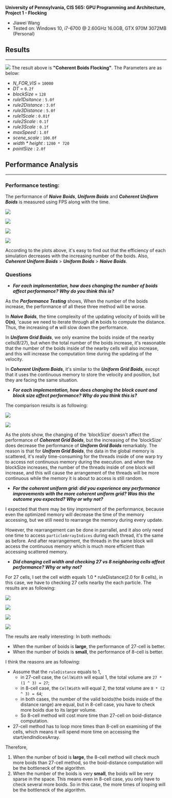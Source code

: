 **University of Pennsylvania, CIS 565: GPU Programming and Architecture,
Project 1 - Flocking**

* Jiawei Wang
* Tested on: Windows 10, i7-6700 @ 2.60GHz 16.0GB, GTX 970M 3072MB (Personal)

## Results
___

![](./results_images/result_corrected.gif)
The result above is **"Coherent Boids Flocking"**. The Parameters are as below:
* *N_FOR_VIS* = `10000`
* *DT* = `0.2f`
* *blockSize* = `128`
* *rule1Dsitance* : `5.0f`
* *rule2Distance* : `3.0f`
* *rule3Distance* : `5.0f`
* *rule1Scale* : `0.01f`
* *rule2Scale* : `0.1f`
* *rule3Scale* : `0.1f`
* *maxSpeed* : `1.0f`
* *scene_scale* : `100.0f`
* *width * height* : `1280 * 720`
* *pointSize* : `2.0f`

## Performance Analysis
___

### Performance testing:

The performance of ***Naive Boids***, ***Uniform Boids*** and ***Coherent Uniform Boids*** is measured using FPS along with the time.

![](./results_images/25000boids_comparison.JPG)

![](./results_images/50000boids_comparison.JPG)

![](./results_images/100000boids_comparison.JPG)

![](./results_images/400000boids_comparison.JPG)

According to the plots above, it's easy to find out that the efficiency of each simulation decreases with the increasing number of the boids. Also, ***Coherent Uniform Boids*** > ***Uniform Boids*** > ***Naive Boids***.

### Questions

* ***For each implementation, how does changing the number of boids affect performance? Why do you think this is?***

As the ***Performance Testing*** shows, When the number of the boids increase, the performance of all these three method will be worse.

In ***Naive Boids***, the time complexity of the updating velocity of boids will be **O(n)**, 'cause we need to iterate through all **n** boids to compute the distance. Thus, the increasing of **n** will slow down the performance.

In ***Uniform Grid Boids***, we only examine the boids inside of the nearby cells(8/27), but when the total number of the boids increase, it's reasonable that the number of the boids inside of the nearby cells will also increase, and this will increase the computation time during the updating of the velocity.

In ***Coherent Uniform Boids***, it's similar to the ***Uniform Grid Boids***, except that it uses the continuous memory to store the velocity and position, but they are facing the same situation.

* ***For each implementation, how does changing the block count and block size affect performance? Why do you think this is?***

The comparison results is as following:

![](./results_images/blocksize_uniform_comparison.JPG)

![](./results_images/blocksize_coherent_comparison.JPG)

As the plots show, the changing of the 'blockSize' doesn't affect the performance of ***Coherent Grid Boids***, but the increasing of the 'blockSize' does decrease the performance of ***Uniform Grid Boids*** remarkably. 
The reason is that for ***Uniform Grid Boids***, the data in the global memory is scattered, it's really time-consuming for the threads inside of one warp try to access not continuous memory during the execution. and when the blockSize increases, the number of the threads inside of one block will increase, and this will cause the arrangement of the threads will be more continuous while the memory it is about to access is still random.

* ***For the coherent uniform grid: did you experience any performance improvements with the more coherent uniform grid? Was this the outcome you expected? Why or why not?***

I expected that there may be tiny improvment of the performance, because even the optimized memory will decrease the time of the memory accessing, but we still need to rearrange the memory during every update. 

However, the rearrangement can be done in parrallel, and it also only need one time to access `particleArrayIndices` during each thread, it's the same as before. And after rearrangement, the threads in the same block will access the continuous memory which is much more efficient than accessing scattered memory. 

* ***Did changing cell width and checking 27 vs 8 neighboring cells affect performance? Why or why not?***

For 27 cells, I set the cell width equals 1.0 * ruleDistance(2.0 for 8 cells), in this case, we have to checking 27 cells nearby the each particle. The results are as following:

![](./results_images/8_27_400000_uniform.JPG)

![](./results_images/8_27_400000_coherent.JPG)

![](./results_images/8_27_500_uniform.JPG)

![](./results_images/8_27_500_coherent.JPG)

The results are really interesting:
In both methods:
* When the number of boids is **large**, the performance of 27-cell is better.
* When the number of boids is **small**, the performance of 8-cell is better.

I think the reasons are as following:
* Assume that the `ruleDistance` equals to 1,
   * in 27-cell case, the `CellWidth` will equal 1, the total volume are `27 * (1 ^ 3) = 27`;
   * in 8-cell case, the `CellWidth` will equal 2, the total volume are `8 * (2 ^ 3) = 64`;
   * in both cases, the number of the valid boids(the boids inside of the distance range) are equal, but in 8-cell case, you have to check more boids due to its larger volume.
   * So 8-cell method will cost more time than 27-cell on boid-distance computation.
* 27-cell method has to loop more times than 8-cell on examining of the cells, which means it will spend more time on accessing the start/endIndicesArray.

Therefore,
1. When the number of boid is **large**, the 8-cell method will check much more boids than 27-cell method, so the boid-distance computation will be the bottleneck of the algorithm.
2. When the number of the boids is very **small**, the boids will be very sparse in the space. This means even in 8-cell case, you only have to check several more boids. So in this case, the more times of looping will be the bottleneck of the algorithm.
